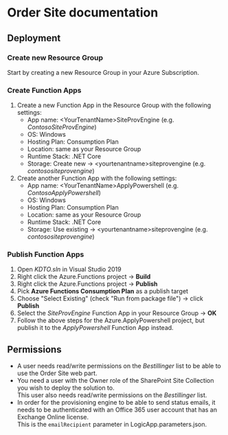 # Order Site documentation

## Deployment

### Create new Resource Group

Start by creating a new Resource Group in your Azure Subscription.

### Create Function Apps

1. Create a new Function App in the Resource Group with the following settings:
   - App name: \<YourTenantName>SiteProvEngine (e.g. *ContosoSiteProvEngine*)
   - OS: Windows
   - Hosting Plan: Consumption Plan
   - Location: same as your Resource Group
   - Runtime Stack: .NET Core
   - Storage: Create new -> \<yourtenantname>siteprovengine (e.g. *contosositeprovengine*)
2. Create another Function App with the following settings:
   - App name: \<YourTenantName>ApplyPowershell (e.g. *ContosoApplyPowershell*)
   - OS: Windows
   - Hosting Plan: Consumption Plan
   - Location: same as your Resource Group
   - Runtime Stack: .NET Core
   - Storage: Use existing -> \<yourtenantname>siteprovengine (e.g. *contosositeprovengine*)
  
### Publish Function Apps

1. Open *KDTO.sln* in Visual Studio 2019
2. Right click the Azure.Functions project -> **Build**
3. Right click the Azure.Functions project -> **Publish**
4. Pick **Azure Functions Consumption Plan** as a publish target
5. Choose "Select Existing" (check "Run from package file") -> click **Publish**
6. Select the *SiteProvEngine* Function App in your Resource Group -> **OK**
7. Follow the above steps for the Azure.ApplyPowershell project, but publish it to the *ApplyPowershell* Function App instead.

## Permissions

- A user needs read/write permissions on the *Bestillinger* list to be able to use the Order Site web part.
- You need a user with the Owner role of the SharePoint Site Collection you wish to deploy the solution to.  
  This user also needs read/write permissions on the *Bestillinger* list.
- In order for the provisioning engine to be able to send status emails, it needs to be authenticated with an Office 365 user account that has an Exchange Online license.  
  This is the `emailRecipient` parameter in LogicApp.parameters.json.
